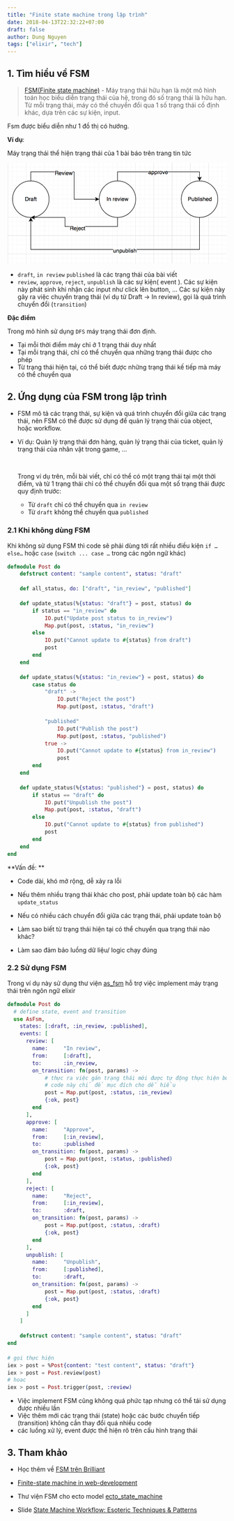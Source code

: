 ```yaml
---
title: "Finite state machine trong lập trình"
date: 2018-04-13T22:32:22+07:00
draft: false
author: Dung Nguyen
tags: ["elixir", "tech"]
---
```




## 1. Tìm hiểu về FSM

> [FSM(Finite state machine)](https://vi.wikipedia.org/wiki/M%C3%A1y_tr%E1%BA%A1ng_th%C3%A1i_h%E1%BB%AFu_h%E1%BA%A1n) - Máy trạng thái hữu hạn là một mô hình toán học biểu diễn trạng thái của hệ, trong đó số trạng thái là hữu hạn. Từ mỗi trạng thái, máy có thể chuyển đổi qua 1 số trạng thái cố định khác, dựa trên các sự kiện, input.

Fsm được biểu diễn như 1 đồ thị có hướng.

**Ví dụ**:

Máy trạng thái thể hiện trạng thái của 1 bài báo trên trang tin tức

![fsm](/img/fsm_post.png)

- `draft`, `in review` `published` là các trạng thái của bài viết
- `review`, `approve`, `reject`, `unpublish` là các sự kiện( event ). Các sự kiện này phát sinh khi nhận các input như click lên button, … Các sự kiện này gây ra việc chuyển trạng thái (ví dụ từ Draft -> In review), gọi là quá trình chuyển đổi (`transition`)

**Đặc điểm**

Trong mô hình sử dụng `DFS` máy  trạng thái đơn định.

- Tại mỗi thời điểm  máy chỉ ở 1 trạng thái duy nhất
- Tại mỗi trạng thái, chỉ có thể chuyển qua những trạng thái được cho phép
- Từ trạng thái hiện tại, có thể biết được những trạng thái kế tiếp mà máy có thể chuyển qua



## 2. Ứng dụng của FSM trong lập trình

- FSM mô tả các trạng thái, sự kiện và quá trình chuyển đổi giữa các trạng thái, nên FSM có thể được sử dụng để quản lý trạng thái của object, hoặc workflow. 

- Ví dụ: Quản lý trạng thái đơn hàng, quản lý trạng thái của ticket, quản lý trạng thái của nhân vật trong game, ...

  ​

  Trong ví dụ trên, mỗi bài viết, chỉ có thể có một trạng thái tại một thời điểm, và từ 1 trạng thái chỉ có thể chuyển đổi qua một số trạng thái được quy định trước:

  - Từ `draft` chỉ có thể chuyển qua `in review`
  - Từ `draft` không thể chuyển qua `published`

### 2.1 Khi không dùng FSM

Khi không sử dụng FSM thì code sẽ phải dùng tới rất nhiều điều kiện `if … else…` hoặc `case` (`switch ... case …` trong các ngôn ngữ khác)

```elixir
defmodule Post do
	defstruct content: "sample content", status: "draft"
	
	def all_status, do: ["draft", "in_review", "published"]
    
    def update_status(%{status: "draft"} = post, status) do
    	if status == "in_review" do
        	IO.put("Update post status to in_review")
        	Map.put(post, :status, "in_review")
        else
        	IO.put("Cannot update to #{status} from draft")
        	post
        end
    end
    
    def update_status(%{status: "in_review"} = post, status) do
    	case status do
			"draft" ->
	    		IO.put("Reject the post")
    	    	Map.put(post, :status, "draft")
    	    
    	    "published"
    	   		IO.put("Publish the post")
    	    	Map.put(post, :status, "published")
        	true ->
        		IO.put("Cannot update to #{status} from in_review")
        		post
        end
    end
    
    def update_status(%{status: "published"} = post, status) do
    	if status == "draft" do
        	IO.put("Unpublish the post")
        	Map.put(post, :status, "draft")
        else
        	IO.put("Cannot update to #{status} from published")
        	post
        end
    end
end
```

**Vấn đề: **

- Code dài, khó mở rộng, dễ xảy ra lỗi


- Nếu thêm nhiều trạng thái khác cho post, phải update toàn bộ các hàm `update_status`
- Nếu có nhiều cách chuyển đổi giữa các trạng thái, phải update toàn bộ
- Làm sao biết từ trạng thái hiện tại có thể chuyển qua trạng thái nào khác?
- Làm sao đảm bảo luồng dữ liệu/ logic chạy đúng



### 2.2 Sử dụng FSM

Trong ví dụ này sử dụng thư viện [as_fsm](https://github.com/bluzky/as_fsm) hỗ trợ việc implement máy trạng thái trên ngôn ngữ elixir

```elixir
defmodule Post do
  # define state, event and transition 
  use AsFsm,
    states: [:draft, :in_review, :published],
    events: [
      review: [
        name:     "In review",
        from:     [:draft],
        to:       :in_review,
        on_transition: fn(post, params) -> 
        	# thực ra việc gán trạng thái mới được tự động thực hiện bởi thư viện
        	# code này chỉ để mục đích cho dễ hiểu
        	post = Map.put(post, :status, :in_review)
        	{:ok, post}
        end
      ], 
      approve: [
        name:     "Approve",
        from:     [:in_review],
        to:       :published
        on_transition: fn(post, params) -> 
        	post = Map.put(post, :status, :published)
        	{:ok, post}
        end
      ], 
      reject: [
        name:     "Reject",
        from:     [:in_review],
        to:       :draft,
        on_transition: fn(post, params) -> 
        	post = Map.put(post, :status, :draft)
        	{:ok, post}
        end
      ],
      unpublish: [
        name:     "Unpublish",
        from:     [:published],
        to:       :draft,
        on_transition: fn(post, params) -> 
        	post = Map.put(post, :status, :draft)
        	{:ok, post}
        end
      ]
    ]
    
    defstruct content: "sample content", status: "draft"
end

# gọi thực hiện 
iex > post = %Post{content: "test content", status: "draft"}
iex > post = Post.review(post)
# hoac
iex > post = Post.trigger(post, :review)
```



- Việc implement FSM cũng không quá phức tạp nhưng có thể tái sử dụng được nhiều lần
- Việc thêm mới các trạng thái (state) hoặc các bước chuyển tiếp (transition) không cần thay đổi quá nhiều code
- các luồng xử lý, event được thể hiện rõ trên cấu hình trạng thái




## 3. Tham khảo

- Học thêm về [FSM trên Brilliant](https://brilliant.org/wiki/finite-state-machines/)

- [Finite-state machine in web-development](https://blog.4xxi.com/finite-state-machine-in-web-development-dc1dc6f67d7c)

- Thư viện FSM cho ecto model [ecto_state_machine](https://github.com/asiniy/ecto_state_machine)

- Slide [State Machine Workflow: Esoteric Techniques & Patterns](https://www.slideshare.net/EuropeanSharePointCommunity/th11-fitzmauricestate-machine-workflows?next_slideshow=1)

  ​
